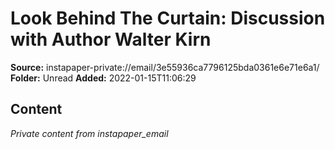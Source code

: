 # Look Behind The Curtain: Discussion with Author Walter Kirn

**Source:** instapaper-private://email/3e55936ca7796125bda0361e6e71e6a1/
**Folder:** Unread
**Added:** 2022-01-15T11:06:29




## Content
*Private content from instapaper_email*
